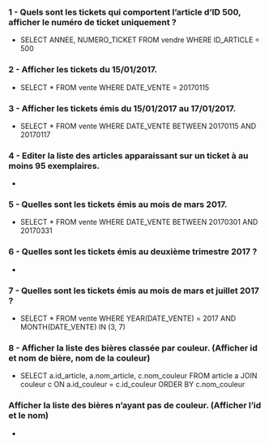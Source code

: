 ### 1 - Quels sont les tickets qui comportent l’article d’ID 500, afficher le numéro de ticket uniquement ?

- SELECT ANNEE, NUMERO_TICKET FROM vendre WHERE ID_ARTICLE = 500

### 2 - Afficher les tickets du 15/01/2017.

- SELECT * FROM vente WHERE DATE_VENTE = 20170115 

### 3 - Afficher les tickets émis du 15/01/2017 au 17/01/2017.

- SELECT * FROM vente WHERE DATE_VENTE BETWEEN 20170115 AND 20170117

### 4 - Editer la liste des articles apparaissant sur un ticket à au moins 95 exemplaires.

- 

### 5 - Quelles sont les tickets émis au mois de mars 2017.

- SELECT * FROM vente WHERE DATE_VENTE BETWEEN 20170301 AND 20170331

### 6 - Quelles sont les tickets émis au deuxième trimestre 2017 ?

- 

### 7 - Quelles sont les tickets émis au mois de mars et juillet 2017 ?

- SELECT * FROM vente WHERE YEAR(DATE_VENTE) = 2017 AND MONTH(DATE_VENTE) IN (3, 7)

### 8 - Afficher la liste des bières classée par couleur. (Afficher id et nom de bière, nom de la couleur)

- SELECT a.id_article, a.nom_article, c.nom_couleur FROM article a JOIN couleur c ON a.id_couleur = c.id_couleur ORDER BY c.nom_couleur

### Afficher la liste des bières n’ayant pas de couleur. (Afficher l’id et le nom)

- 